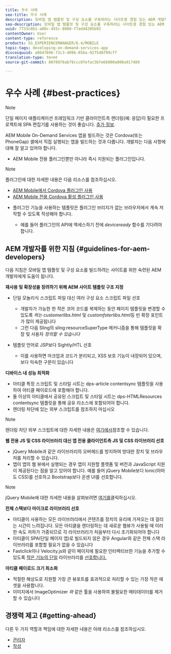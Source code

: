 ```yaml
---
title: 우수 사례
seo-title: 우수 사례
description: 모바일 앱 템플릿 및 구성 요소를 구축하려는 사이트용 경험 있는 AEM 개발자에게 도움이 되는 모범 사례와 지침을 살펴보려면 이 페이지를 따르십시오.
seo-description: 모바일 앱 템플릿 및 구성 요소를 구축하려는 사이트용 경험 있는 AEM 개발자에게 도움이 되는 모범 사례와 지침을 살펴보려면 이 페이지를 따르십시오.
uuid: 7733c8b1-a88c-455c-8080-f7add4205b92
contentOwner: User
content-type: reference
products: SG_EXPERIENCEMANAGER/6.4/MOBILE
topic-tags: developing-on-demand-services-app
discoiquuid: a0647696-72c3-409b-85ba-9275d8f99cff
translation-type: tm+mt
source-git-commit: 8078976ab79ccc0fefac5bfe6b000a008a917489

---
```



# 우수 사례 {#best-practices}

>[!NOTE]
>
>단일 페이지 애플리케이션 프레임워크 기반 클라이언트측 렌더링(예: 응답)이 필요한 프로젝트에 SPA 편집기를 사용하는 것이 좋습니다. [추가 정보](/help/sites-developing/spa-overview.md).

AEM Mobile On-Demand Services 앱을 빌드하는 것은 Cordova(또는 PhoneGap) 셸에서 직접 실행되는 앱을 빌드하는 것과 다릅니다. 개발자는 다음 사항에 대해 잘 알고 있어야 합니다.

* AEM Mobile 전용 플러그인뿐만 아니라 즉시 지원되는 플러그인입니다.

>[!NOTE]
>
>플러그인에 대한 자세한 내용은 다음 리소스를 참조하십시오.
>
>* [AEM Mobile에서 Cordova 플러그인 사용](https://helpx.adobe.com/digital-publishing-solution/help/cordova-api.html)
>* [AEM Mobile 전용 Cordova 활성 플러그인 사용](https://helpx.adobe.com/digital-publishing-solution/help/app-runtime-api.html)
>



* 플러그인 기능을 사용하는 템플릿은 플러그인 브리지가 없는 브라우저에서 계속 저작할 수 있도록 작성해야 합니다.

   * 예를 들어 플러그인의 API에 액세스하기 전에 *deviceready* 함수를 기다려야 합니다.

## AEM 개발자를 위한 지침 {#guidelines-for-aem-developers}

다음 지침은 모바일 앱 템플릿 및 구성 요소를 빌드하려는 사이트를 위한 숙련된 AEM 개발자에게 도움이 됩니다.

**재사용 및 확장성을 장려하기 위해 AEM 사이트 템플릿 구조 지정**

* 단일 모놀리식 스크립트 파일 대신 여러 구성 요소 스크립트 파일 선호

   * 개발자가 가능한 한 작은 코어 코드를 복제하는 동안 페이지 템플릿을 변경할 수 있도록 *하는 customerlibs.html* 및 *customfoterlibs.html*&#x200B;등 빈 확장 포인트가 많이 제공됩니다
   * 그런 다음 Sling의 sling:resourceSuperType 메커니즘을 통해 템플릿을 확장 및 사용자 *정의할 수 있습니다*

* 템플릿 언어로 JSP보다 Sightly/HTL 선호

   * 이를 사용하면 마크업과 코드가 분리되고, XSS 보호 기능이 내장되어 있으며, 보다 익숙한 구문이 있습니다

**디바이스 내 성능 최적화**

* 아티클 특정 스크립트 및 스타일 시트는 dps-article contentsync 템플릿을 사용하여 아티클 페이로드에 포함해야 합니다.
* 둘 이상의 아티클에서 공유된 스크립트 및 스타일 시트는 dps-HTMLResources contentsync 템플릿을 통해 공유 리소스에 포함되어야 합니다.
* 렌더링 차단에 있는 외부 스크립트를 참조하지 마십시오

>[!NOTE]
>
>렌더링 차단 외부 스크립트에 대한 자세한 내용은 [여기에서](https://developers.google.com/speed/docs/insights/BlockingJS)참조할 수 있습니다.

**웹 전용 JS 및 CSS 라이브러리 대신 앱 전용 클라이언트측 JS 및 CSS 라이브러리 선호**

* jQuery Mobile과 같은 라이브러리의 오버헤드를 방지하여 방대한 장치 및 브라우저를 처리할 수 있습니다.
* 앱이 앱의 웹 뷰에서 실행되는 경우 앱이 지원할 플랫폼 및 버전과 JavaScript 지원이 제공된다는 점을 알고 있어야 합니다. 예를 들어 jQuery Mobile보다 Ionic(아마도 CSS)를 선호하고 Bootstrap보다 온센 UI를 선호합니다.

>[!NOTE]
>
>jQuery Mobile에 대한 자세한 내용을 살펴보려면 [여기를](https://jquerymobile.com/browser-support/1.4/)클릭하십시오.

**전체 스택보다 마이크로 라이브러리 선호**

* 아티클이 사용하는 모든 라이브러리에서 콘텐츠를 장치의 유리에 가져오는 데 걸리는 시간이 느려집니다. 모든 아티클을 렌더링하는 데 새로운 웹뷰가 사용될 때 이러한 속도 저하가 가중되므로 각 라이브러리가 처음부터 다시 초기화되어야 합니다
* 아티클이 SPA(단일 페이지 앱)로 빌드되지 않은 경우 Angular와 같은 전체 스택 라이브러리를 포함할 필요가 없을 수 있습니다
* Fastclick이나 Velocity.js와 같이 페이지에 필요한 인터랙티브한 기능을 추가할 수 있도록 [작은 기능의 단일](https://github.com/ftlabs/fastclick) 라이브러리를 [선호합니다.](https://velocityjs.org)

**아티클 페이로드 크기 최소화**

* 적절한 해상도로 지원할 가장 큰 뷰포트를 효과적으로 처리할 수 있는 가장 작은 에셋을 사용합니다.
* 이미지에서 ImageOptimizer *와* 같은 툴을 사용하여 불필요한 메타데이터를 제거할 수 있습니다

## 경쟁력 제고 {#getting-ahead}

다른 두 가지 역할과 책임에 대한 자세한 내용은 아래 리소스를 참조하십시오.

* [관리자](/help/mobile/aem-mobile.md)
* [작성](/help/mobile/aem-mobile-on-demand.md)

